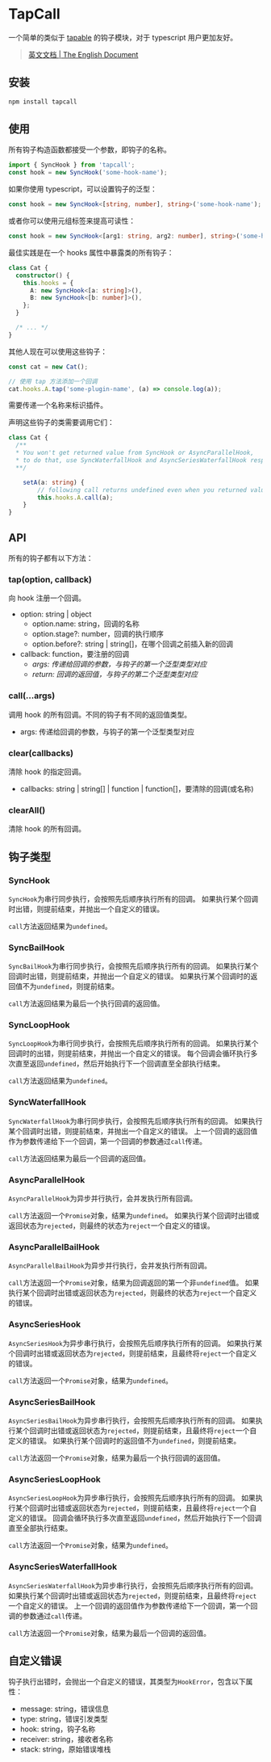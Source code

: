# TapCall

一个简单的类似于 [tapable](https://github.com/webpack/tapable) 的钩子模块，对于 typescript 用户更加友好。

> [英文文档 | The English Document](./README.md)

## 安装

```bash
npm install tapcall
```

## 使用

所有钩子构造函数都接受一个参数，即钩子的名称。

```javascript
import { SyncHook } from 'tapcall';
const hook = new SyncHook('some-hook-name');
```

如果你使用 typescript，可以设置钩子的泛型：

```typescript
const hook = new SyncHook<[string, number], string>('some-hook-name');
```

或者你可以使用元组标签来提高可读性：

```typescript
const hook = new SyncHook<[arg1: string, arg2: number], string>('some-hook-name');
```

最佳实践是在一个 hooks 属性中暴露类的所有钩子：

```typescript
class Cat {
  constructor() {
    this.hooks = {
      A: new SyncHook<[a: string]>(),
      B: new SyncHook<[b: number]>(),
    };
  }

  /* ... */
}
```

其他人现在可以使用这些钩子：

```typescript
const cat = new Cat();

// 使用 tap 方法添加一个回调
cat.hooks.A.tap('some-plugin-name', (a) => console.log(a));
```

需要传递一个名称来标识插件。

声明这些钩子的类需要调用它们：

```typescript
class Cat {
  /**
  * You won't get returned value from SyncHook or AsyncParallelHook,
  * to do that, use SyncWaterfallHook and AsyncSeriesWaterfallHook respectively
  **/

	setA(a: string) {
		// following call returns undefined even when you returned values
		this.hooks.A.call(a);
	}
}
```

## API

所有的钩子都有以下方法：

### tap(option, callback)

向 hook 注册一个回调。

- option: string | object
  - option.name: string，回调的名称
  - option.stage?: number，回调的执行顺序
  - option.before?: string | string[]，在哪个回调之前插入新的回调
- callback: function，要注册的回调
  - *args: 传递给回调的参数，与钩子的第一个泛型类型对应*
  - *return: 回调的返回值，与钩子的第二个泛型类型对应*

### call(...args)

调用 hook 的所有回调。不同的钩子有不同的返回值类型。

- args: 传递给回调的参数，与钩子的第一个泛型类型对应

### clear(callbacks)

清除 hook 的指定回调。

- callbacks: string | string[] | function | function[]，要清除的回调(或名称)

### clearAll()

清除 hook 的所有回调。

## 钩子类型

### SyncHook

`SyncHook`为串行同步执行，会按照先后顺序执行所有的回调。
如果执行某个回调时出错，则提前结束，并抛出一个自定义的错误。

`call`方法返回结果为`undefined`。

### SyncBailHook

`SyncBailHook`为串行同步执行，会按照先后顺序执行所有的回调。
如果执行某个回调时出错，则提前结束，并抛出一个自定义的错误。
如果执行某个回调时的返回值不为`undefined`，则提前结束。

`call`方法返回结果为最后一个执行回调的返回值。

### SyncLoopHook

`SyncLoopHook`为串行同步执行，会按照先后顺序执行所有的回调。
如果执行某个回调时的出错，则提前结束，并抛出一个自定义的错误。
每个回调会循环执行多次直至返回`undefined`，然后开始执行下一个回调直至全部执行结束。

`call`方法返回结果为`undefined`。

### SyncWaterfallHook

`SyncWaterfallHook`为串行同步执行，会按照先后顺序执行所有的回调。
如果执行某个回调时出错，则提前结束，并抛出一个自定义的错误。
上一个回调的返回值作为参数传递给下一个回调，第一个回调的参数通过`call`传递。

`call`方法返回结果为最后一个回调的返回值。

### AsyncParallelHook

`AsyncParallelHook`为异步并行执行，会并发执行所有回调。

`call`方法返回一个`Promise`对象，结果为`undefined`。
如果执行某个回调时出错或返回状态为`rejected`，则最终的状态为`reject`一个自定义的错误。

### AsyncParallelBailHook

`AsyncParallelBailHook`为异步并行执行，会并发执行所有回调。

`call`方法返回一个`Promise`对象，结果为回调返回的第一个非`undefined`值。
如果执行某个回调时出错或返回状态为`rejected`，则最终的状态为`reject`一个自定义的错误。

### AsyncSeriesHook

`AsyncSeriesHook`为异步串行执行，会按照先后顺序执行所有的回调。
如果执行某个回调时出错或返回状态为`rejected`，则提前结束，且最终将`reject`一个自定义的错误。

`call`方法返回一个`Promise`对象，结果为`undefined`。

### AsyncSeriesBailHook

`AsyncSeriesBailHook`为异步串行执行，会按照先后顺序执行所有的回调。
如果执行某个回调时出错或返回状态为`rejected`，则提前结束，且最终将`reject`一个自定义的错误。
如果执行某个回调时的返回值不为`undefined`，则提前结束。

`call`方法返回一个`Promise`对象，结果为最后一个执行回调的返回值。

### AsyncSeriesLoopHook

`AsyncSeriesLoopHook`为异步串行执行，会按照先后顺序执行所有的回调。
如果执行某个回调时出错或返回状态为`rejected`，则提前结束，且最终将`reject`一个自定义的错误。
回调会循环执行多次直至返回`undefined`，然后开始执行下一个回调直至全部执行结束。

`call`方法返回一个`Promise`对象，结果为`undefined`。

### AsyncSeriesWaterfallHook

`AsyncSeriesWaterfallHook`为异步串行执行，会按照先后顺序执行所有的回调。
如果执行某个回调时出错或返回状态为`rejected`，则提前结束，且最终将`reject`一个自定义的错误。
上一个回调的返回值作为参数传递给下一个回调，第一个回调的参数通过`call`传递。

`call`方法返回一个`Promise`对象，结果为最后一个回调的返回值。

## 自定义错误

钩子执行出错时，会抛出一个自定义的错误，其类型为`HookError`，包含以下属性：

- message: string，错误信息
- type: string，错误引发类型
- hook: string，钩子名称
- receiver: string，接收者名称
- stack: string，原始错误堆栈
